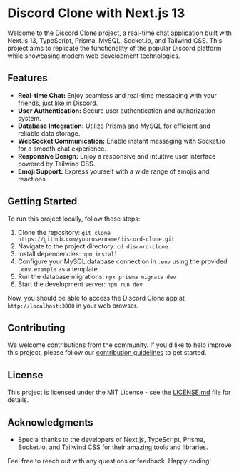 # Discord Clone with Next.js 13

Welcome to the Discord Clone project, a real-time chat application built with Next.js 13, TypeScript, Prisma, MySQL, Socket.io, and Tailwind CSS. This project aims to replicate the functionality of the popular Discord platform while showcasing modern web development technologies.

## Features

- **Real-time Chat:** Enjoy seamless and real-time messaging with your friends, just like in Discord.
- **User Authentication:** Secure user authentication and authorization system.
- **Database Integration:** Utilize Prisma and MySQL for efficient and reliable data storage.
- **WebSocket Communication:** Enable instant messaging with Socket.io for a smooth chat experience.
- **Responsive Design:** Enjoy a responsive and intuitive user interface powered by Tailwind CSS.
- **Emoji Support:** Express yourself with a wide range of emojis and reactions.

## Getting Started

To run this project locally, follow these steps:

1. Clone the repository: `git clone https://github.com/yourusername/discord-clone.git`
2. Navigate to the project directory: `cd discord-clone`
3. Install dependencies: `npm install`
4. Configure your MySQL database connection in `.env` using the provided `.env.example` as a template.
5. Run the database migrations: `npx prisma migrate dev`
6. Start the development server: `npm run dev`

Now, you should be able to access the Discord Clone app at `http://localhost:3000` in your web browser.

## Contributing

We welcome contributions from the community. If you'd like to help improve this project, please follow our [contribution guidelines](CONTRIBUTING.md) to get started.

## License

This project is licensed under the MIT License - see the [LICENSE.md](LICENSE.md) file for details.

## Acknowledgments

- Special thanks to the developers of Next.js, TypeScript, Prisma, Socket.io, and Tailwind CSS for their amazing tools and libraries.

Feel free to reach out with any questions or feedback. Happy coding!
